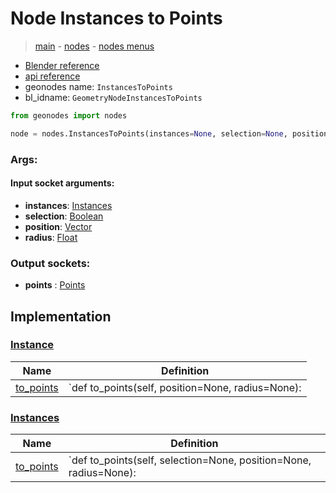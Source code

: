 # Node Instances to Points

> [main](../structure.md) - [nodes](nodes.md) - [nodes menus](nodes_menus.md)

- [Blender reference](https://docs.blender.org/manual/en/latest/modeling/geometry_nodes/instances/instances_to_points.html)
- [api reference](https://docs.blender.org/api/current/bpy.types.GeometryNodeInstancesToPoints.html)
- geonodes name: `InstancesToPoints`
- bl_idname: `GeometryNodeInstancesToPoints`

```python
from geonodes import nodes

node = nodes.InstancesToPoints(instances=None, selection=None, position=None, radius=None)
```

### Args:

#### Input socket arguments:

- **instances**: [Instances](Instances.md)
- **selection**: [Boolean](Boolean.md)
- **position**: [Vector](Vector.md)
- **radius**: [Float](Float.md)

### Output sockets:

- **points** : [Points](Points.md)

## Implementation

### [Instance](Instance.md)

| Name | Definition |
|------|------------|
 | [to_points](Instance.md#to_points) | `def to_points(self, position=None, radius=None): |

### [Instances](Instances.md)

| Name | Definition |
|------|------------|
 | [to_points](Instances.md#to_points) | `def to_points(self, selection=None, position=None, radius=None): |

